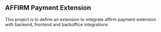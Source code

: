 AFFIRM Payment Extension
----------------------------

This project is to define an extension to integrate affirm payment extension with backend, frontend and backoffice integrations